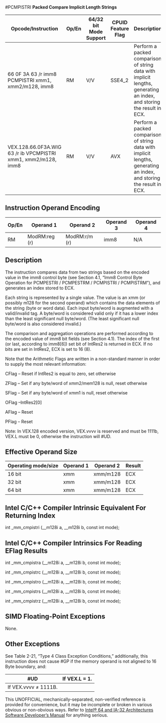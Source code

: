 #PCMPISTRI
**Packed Compare Implicit Length Strings**

| Opcode/Instruction                                            | Op/En | 64/32 bit Mode Support | CPUID Feature Flag | Description                                                                                                           |
| ------------------------------------------------------------- | ----- | ---------------------- | ------------------ | --------------------------------------------------------------------------------------------------------------------- |
| 66 0F 3A 63 /r imm8 PCMPISTRI xmm1, xmm2/m128, imm8           | RM    | V/V                    | SSE4_2             | Perform a packed comparison of string data with implicit lengths, generating an index, and storing the result in ECX. |
| VEX.128.66.0F3A.WIG 63 /r ib VPCMPISTRI xmm1, xmm2/m128, imm8 | RM    | V/V                    | AVX                | Perform a packed comparison of string data with implicit lengths, generating an index, and storing the result in ECX. |

## Instruction Operand Encoding

| Op/En | Operand 1     | Operand 2     | Operand 3 | Operand 4 |
| ----- | ------------- | ------------- | --------- | --------- |
| RM    | ModRM:reg (r) | ModRM:r/m (r) | imm8      | N/A       |

## Description

The instruction compares data from two strings based on the encoded value in the imm8 control byte (see Section 4.1, “Imm8 Control Byte Operation for PCMPESTRI / PCMPESTRM / PCMPISTRI / PCMPISTRM”), and generates an index stored to ECX.

Each string is represented by a single value. The value is an xmm (or possibly m128 for the second operand) which contains the data elements of the string (byte or word data). Each input byte/word is augmented with a valid/invalid tag. A byte/word is considered valid only if it has a lower index than the least significant null byte/word. (The least significant null byte/word is also considered invalid.)

The comparison and aggregation operations are performed according to the encoded value of imm8 bit fields (see Section 4.1). The index of the first (or last, according to imm8[6]) set bit of IntRes2 is returned in ECX. If no bits are set in IntRes2, ECX is set to 16 (8).

Note that the Arithmetic Flags are written in a non-standard manner in order to supply the most relevant information:

CFlag – Reset if IntRes2 is equal to zero, set otherwise

ZFlag – Set if any byte/word of xmm2/mem128 is null, reset otherwise

SFlag – Set if any byte/word of xmm1 is null, reset otherwise

OFlag –IntRes2[0]

AFlag – Reset

PFlag – Reset

Note: In VEX.128 encoded version, VEX.vvvv is reserved and must be 1111b, VEX.L must be 0, otherwise the instruction will #​​​UD.

## Effective Operand Size

| Operating mode/size | Operand 1 | Operand 2 | Result |
| ------------------- | --------- | --------- | ------ |
| 16 bit              | xmm       | xmm/m128  | ECX    |
| 32 bit              | xmm       | xmm/m128  | ECX    |
| 64 bit              | xmm       | xmm/m128  | ECX    |

## Intel C/C++ Compiler Intrinsic Equivalent For Returning Index

int \_mm_cmpistri (\_\_m128i a, \_\_m128i b, const int mode);

## Intel C/C++ Compiler Intrinsics For Reading EFlag Results

int \_mm_cmpistra (\_\_m128i a, \_\_m128i b, const int mode);

int \_mm_cmpistrc (\_\_m128i a, \_\_m128i b, const int mode);

int \_mm_cmpistro (\_\_m128i a, \_\_m128i b, const int mode);

int \_mm_cmpistrs (\_\_m128i a, \_\_m128i b, const int mode);

int \_mm_cmpistrz (\_\_m128i a, \_\_m128i b, const int mode);

## SIMD Floating-Point Exceptions

None.

## Other Exceptions

See Table 2-21, “Type 4 Class Exception Conditions,” additionally, this instruction does not cause #​​​​GP if the memory operand is not aligned to 16 Byte boundary, and:

| #​​​UD               | If VEX.L = 1. |
| -------------------- | ------------- |
| If VEX.vvvv ≠ 1111B. |

This UNOFFICIAL, mechanically-separated, non-verified reference is provided for convenience, but it may be
incomplete or broken in various obvious or non-obvious
ways. Refer to [Intel® 64 and IA-32 Architectures Software Developer’s Manual](https://software.intel.com/en-us/download/intel-64-and-ia-32-architectures-sdm-combined-volumes-1-2a-2b-2c-2d-3a-3b-3c-3d-and-4) for anything serious.
